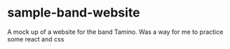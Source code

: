 # sample-band-website
A mock up of a website for the band Tamino.
Was a way for me to practice some react and css
